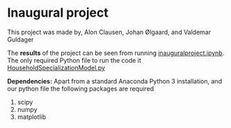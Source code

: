 # Inaugural project
This project was made by, Alon Clausen, Johan Ølgaard, and Valdemar Guldager

The **results** of the project can be seen from running [inauguralproject.ipynb](inauguralproject.ipynb).
The only required Python file to run the code it [HouseholdSpecializationModel.py](HouseholdSpecializationModel.py)

**Dependencies:** Apart from a standard Anaconda Python 3 installation, and our python file the following packages are required
1. scipy
2. numpy 
3. matplotlib